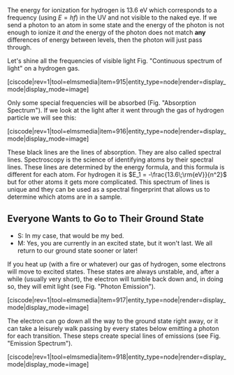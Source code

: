 The energy for ionization for hydrogen is 13.6 eV which corresponds to a frequency (using $E=hf$) in the UV and not visible to the naked eye. If we send a photon to an atom in some state and the energy of the photon is not enough to ionize it _and_ the energy of the photon does not match **any** differences of energy between levels, then the photon will just pass through.

Let's shine all the frequencies of visible light Fig. "Continuous spectrum of light" on a hydrogen gas.

[ciscode|rev=1|tool=elmsmedia|item=915|entity_type=node|render=display_mode|display_mode=image]

Only some special frequencies will be absorbed (Fig. "Absorption Spectrum"). If we look at the light after it went through the gas of hydrogen particle we will see this:

[ciscode|rev=1|tool=elmsmedia|item=916|entity_type=node|render=display_mode|display_mode=image]

These black lines are the lines of absorption. They are also called spectral lines. Spectroscopy is the science of identifying atoms by their spectral lines. These lines are determined by the energy formula, and this formula is different for each atom. For hydrogen it is $E_1 = -\frac{13.6\;\rm{eV}}{n^2}$ but for other atoms it gets more complicated. This spectrum of lines is unique and they can be used as a spectral fingerprint that allows us to determine which atoms are in a sample.

## Everyone Wants to Go to Their Ground State 

- S: In my case, that would be my bed.
- M: Yes, you are currently in an excited state, but it won't last. We all return to our ground state sooner or later!

If you heat up (with a fire or whatever) our gas of hydrogen, some electrons will move to excited states. These states are always unstable, and, after a while (usually very short), the electron will tumble back down and, in doing so, they will emit light (see Fig. "Photon Emission").

[ciscode|rev=1|tool=elmsmedia|item=917|entity_type=node|render=display_mode|display_mode=image]

The electron can go down all the way to the ground state right away, or it can take a leisurely walk passing by every states below emitting a photon for each transition. These steps create special lines of emissions (see Fig. "Emission Spectrum").

[ciscode|rev=1|tool=elmsmedia|item=918|entity_type=node|render=display_mode|display_mode=image]

